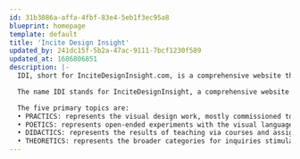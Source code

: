 ```yaml
---
id: 31b3086a-affa-4fbf-83e4-5eb1f3ec95a8
blueprint: homepage
template: default
title: 'Incite Design Insight'
updated_by: 241dc15f-5b2a-47ac-9111-7bcf1230f589
updated_at: 1686806851
description: |-
  IDI, short for InciteDesignInsight.com, is a comprehensive website that presents an archive of design work under the actions and auspices of Tom Ockerse since 1965.

  The name IDI stands for InciteDesignInsight, a comprehensive website that presents an archive of visual communication design work. The site is an archive of work as the results from various endeavors developed and experienced by Tom Ockerse since he started his design practice, experimental work in 1965, follow also by his teaching of design starting in 1967. IDI presents this broad scope of these relational endeavors under five major topics representing the range from the practical to theoretical. Due to the vast amount of work to become archived this site will continually be updated as more of the work becomes available. The site will also expand to share related works by those who collaborated with Tom.

  The five primary topics are:
  • PRACTICS: represents the visual design work, mostly commissioned to serve clients and audiences, albeit not limited to these practical aspects.
  • POETICS: represents open-ended experiments with the visual language in search of their poetic potential in the use of visual forms, structures, and how these are experienced.
  • DIDACTICS: represents the results of teaching via courses and assignments that searched deeper into design and the use of the “verbivocovisual” of communication to serve its potentials.
  • THEORETICS: represents the broader categories for inquiries stimulated by the work itself and/or by literary and scholarly sources also in search of the principles for meaning, ethics, and value. • TOETICS: represents self-published books and documentations to share work that conventional outlets (publishers, galleries, etc.) found inappropriate.
---
```

